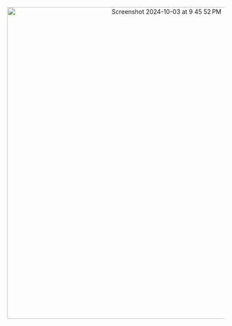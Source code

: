 <div align="center">
  <img width="722" alt="Screenshot 2024-10-03 at 9 45 52 PM" src="https://github.com/user-attachments/assets/2db43d7e-bacd-4d68-841f-edb4fbbb5595">
</div>
